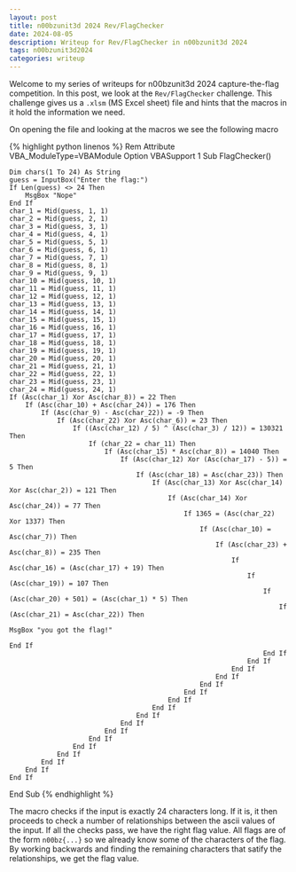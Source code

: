 ```yaml
---
layout: post
title: n00bzunit3d 2024 Rev/FlagChecker
date: 2024-08-05 
description: Writeup for Rev/FlagChecker in n00bzunit3d 2024
tags: n00bzunit3d2024
categories: writeup
---
```

Welcome to my series of writeups for n00bzunit3d 2024 capture-the-flag competition. In this post, we look at the `Rev/FlagChecker` challenge. This challenge gives us a `.xlsm` (MS Excel sheet) file and hints that the macros in it hold the information we need.

On opening the file and looking at the macros we see the following macro


{% highlight python linenos %}
Rem Attribute VBA_ModuleType=VBAModule
Option VBASupport 1
Sub FlagChecker()

    Dim chars(1 To 24) As String
    guess = InputBox("Enter the flag:")
    If Len(guess) <> 24 Then
        MsgBox "Nope"
    End If
    char_1 = Mid(guess, 1, 1)
    char_2 = Mid(guess, 2, 1)
    char_3 = Mid(guess, 3, 1)
    char_4 = Mid(guess, 4, 1)
    char_5 = Mid(guess, 5, 1)
    char_6 = Mid(guess, 6, 1)
    char_7 = Mid(guess, 7, 1)
    char_8 = Mid(guess, 8, 1)
    char_9 = Mid(guess, 9, 1)
    char_10 = Mid(guess, 10, 1)
    char_11 = Mid(guess, 11, 1)
    char_12 = Mid(guess, 12, 1)
    char_13 = Mid(guess, 13, 1)
    char_14 = Mid(guess, 14, 1)
    char_15 = Mid(guess, 15, 1)
    char_16 = Mid(guess, 16, 1)
    char_17 = Mid(guess, 17, 1)
    char_18 = Mid(guess, 18, 1)
    char_19 = Mid(guess, 19, 1)
    char_20 = Mid(guess, 20, 1)
    char_21 = Mid(guess, 21, 1)
    char_22 = Mid(guess, 22, 1)
    char_23 = Mid(guess, 23, 1)
    char_24 = Mid(guess, 24, 1)
    If (Asc(char_1) Xor Asc(char_8)) = 22 Then
        If (Asc(char_10) + Asc(char_24)) = 176 Then
            If (Asc(char_9) - Asc(char_22)) = -9 Then
                If (Asc(char_22) Xor Asc(char_6)) = 23 Then
                    If ((Asc(char_12) / 5) ^ (Asc(char_3) / 12)) = 130321 Then
                        If (char_22 = char_11) Then
                            If (Asc(char_15) * Asc(char_8)) = 14040 Then
                                If (Asc(char_12) Xor (Asc(char_17) - 5)) = 5 Then
                                    If (Asc(char_18) = Asc(char_23)) Then
                                        If (Asc(char_13) Xor Asc(char_14) Xor Asc(char_2)) = 121 Then
                                            If (Asc(char_14) Xor Asc(char_24)) = 77 Then
                                                If 1365 = (Asc(char_22) Xor 1337) Then
                                                    If (Asc(char_10) = Asc(char_7)) Then
                                                        If (Asc(char_23) + Asc(char_8)) = 235 Then
                                                            If Asc(char_16) = (Asc(char_17) + 19) Then
                                                                If (Asc(char_19)) = 107 Then
                                                                    If (Asc(char_20) + 501) = (Asc(char_1) * 5) Then
                                                                        If (Asc(char_21) = Asc(char_22)) Then
                                                                            MsgBox "you got the flag!"
                                                                        End If
                                                                    End If
                                                                End If
                                                            End If
                                                        End If
                                                    End If
                                                End If
                                            End If
                                        End If
                                    End If
                                End If
                            End If
                        End If
                    End If
                End If
            End If
        End If
    End If
End Sub
{% endhighlight %}

The macro checks if the input is exactly 24 characters long. If it is, it then proceeds to check a number of relationships between the ascii values of the input. If all the checks pass, we have the right flag value. All flags are of the form `n00bz{...}` so we already know some of the characters of the flag. By working backwards and finding the remaining characters that satify the relationships, we get the flag value.